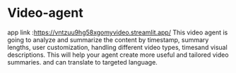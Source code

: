 # Video-agent
app link :https://vntzuu9hg58xgomyvideo.streamlit.app/
This video agent is going to analyze and summarize the content  by timestamp,  summary lengths, user customization, handling different video types, timesand visual descriptions. This will help your agent create more useful and tailored video summaries.  and can translate to targeted language. 
